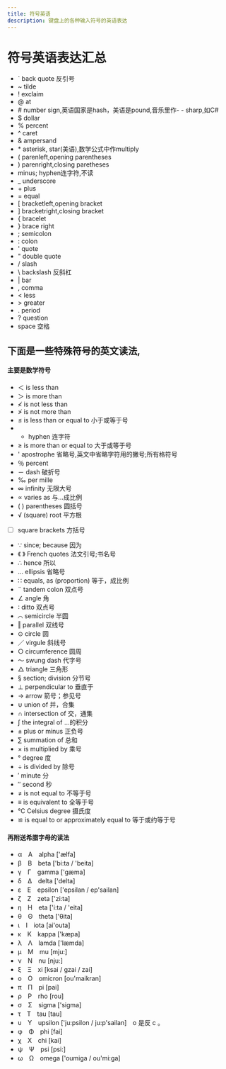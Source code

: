 ```yaml
---
title: 符号英语
description: 键盘上的各种输入符号的英语表达
--- 
```

# 符号英语表达汇总
 - ` back quote 反引号
 - ~ tilde
 - ! exclaim
 - @ at
 - \# number sign,英语国家是hash，美语是pound,音乐里作- -      sharp,如C#
 - $ dollar
 - % percent
 - ^ caret
 - & ampersand
 - \* asterisk, star(美语),数学公式中作multiply
 - ( parenleft,opening parentheses
 - ) parenright,closing paretheses
 - minus; hyphen连字符,不读
 - _ underscore
 - \+ plus
 - = equal
 - [ bracketleft,opening bracket
 - ] bracketright,closing bracket
 - { bracelet
 - } brace right
 - ; semicolon
 - : colon
 - ' quote
 - " double quote
 - / slash
 - \ backslash 反斜杠
 - | bar
 - , comma
 - < less
 - \> greater
 - . period
 - ? question
 - space 空格

## 下面是一些特殊符号的英文读法,
#### 主要是数学符号

 - ＜ is less than
 - ＞ is more than
 - ≮ is not less than 
 - ≯ is not more than
 - ≤ is less than or equal to 小于或等于号 
 - - hyphen 连字符 
 - ≥ is more than or equal to 大于或等于号 
 - ' apostrophe 省略号,英文中省略字符用的撇号;所有格符号
 - ％ percent 
 - － dash 破折号 
 - ‰ per mille
 - ∞ infinity 无限大号 
 - ∝ varies as 与…成比例 
 - ( ) parentheses 圆括号 
 - √ (square) root 平方根 
 - [ ] square brackets 方括号 
 - ∵ since; because 因为 
 - 《 》 French quotes 法文引号;书名号 
 - ∴ hence 所以 
 - … ellipsis 省略号 
 - ∷ equals, as (proportion) 等于，成比例 
 - ¨ tandem colon 双点号
 - ∠ angle 角 
 - ∶ ditto 双点号
 - ⌒ semicircle 半圆 
 - ‖ parallel 双线号 
 - ⊙ circle 圆 
 - ／ virgule 斜线号 
 - ○ circumference 圆周
 - ～ swung dash 代字号 
 - △ triangle 三角形 
 - § section; division 分节号 
 - ⊥ perpendicular to 垂直于 
 - → arrow 箭号；参见号 
 - ∪ union of 并，合集
 - ∩ intersection of 交，通集 
 - ∫ the integral of …的积分 
 - ± plus or minus 正负号 
 - ∑ summation of 总和 
 - × is multiplied by 乘号 
 - ° degree 度 
 - ÷ is divided by 除号 
 - ′ minute 分
 - ″ second 秒 
 - ≠ is not equal to 不等于号 
 - ≡ is equivalent to 全等于号 
 - ℃ Celsius degree 摄氏度 
 - ≌ is equal to or approximately equal to 等于或约等于号
 
#### 再附送希腊字母的读法

 - α　Α　alpha ['&aelig;lfa] 
 - β　Β　beta ['bi:ta / 'beita] 
 - γ　Γ　gamma ['g&aelig;ma]　 
 - δ　Δ　delta ['delta] 
 - ε　Ε　epsilon ['epsilan / ep'sailan] 
 - ζ　Ζ　zeta ['zi:ta] 
 - η　Η　eta ['i:ta / 'eita] 
 - θ　Θ　theta ['θita] 
 - ι　Ι　iota [ai'outa] 
 - κ　Κ　kappa ['k&aelig;pa] 
 - λ　Λ　lamda ['l&aelig;mda] 
 - μ　Μ　mu [mju:] 
 - ν　Ν　nu [nju:] 
 - ξ　Ξ　xi [ksai / gzai / zai] 
 - ο　Ο　omicron [ou'maikran] 
 - π　Π　pi [pai] 
 - ρ　Ρ　rho [rou] 
 - σ　Σ　sigma ['sigma] 
 - τ　Τ　tau [tau] 
 - υ　Υ　upsilon ['ju:psilon / ju:p'sailan]　o 是反 c 。 
 - φ　Φ　phi [fai] 
 - χ　Χ　chi [kai] 
 - ψ　Ψ　psi [psi:] 
 - ω　Ω　omega ['oumiga / ou'mi:ga]
